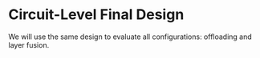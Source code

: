 # Circuit-Level Final Design

We will use the same design to evaluate all configurations: offloading and layer fusion.
